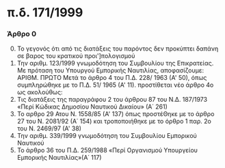 # π.δ. 171/1999
### Άρθρο 0 
 0. Το γεγονός ότι από τις διατάξεις του παρόντος δεν προκύπτει δαπάνη σε βαρος του κρατικού προι']πολογισμού
 1. Την αριθμ. 123/1999 γνωμοδότηση του Συµβουλίου της Επικρατείας.  Με πρόταση του Υπουργού Εμπορικής Ναυτιλίας, αποφασίζουμε:  ΑΡΙΘΜ. ΠΡΩΤΟ  Μετά το άρθρο 4 του Π.Δ. 228/ 1963 (Α' 50), όπως συµπληρώθηκε µε το Π.Δ. 51/ 1965 (Α' 11). προστίθεται νέο άρθρο 4ο ως ακολούθως: 
 2. Τις διατάξεις της παραγράφου 2 του άρθρου 87 του Ν.Δ. 187/1973 «Περί Κώδικας Δημοσίου Ναυτικού Δικαίου» (Α΄ 261)
 3. Το αρθρο 29 Ατου Ν. 1558/85 (Α' 137) όπως προστέΘηκε με το άρθρο 27 του Ν. 2081/92 (Α΄ 154) και τροποποιήθηκε µε το όρθρο 1 παρ. 2ο του Ν. 2469/97 (Α' 38)
 4. Την αριθμ. 339/1999 γνωμοδότηση του Συμβουλίου Εµπορικού Ναυτικού
 5. Το άρθρο 36 του Π.Δ. 259/1988 «Περί Οργανισμού Υπουργείου Εµπορικής Ναυτιλίας»(Α΄ 117)
